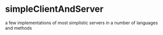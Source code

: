 # simpleClientAndServer
a few implementations of most simplistic servers in a number of languages and methods
